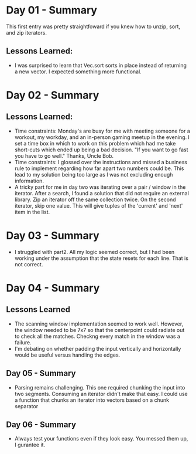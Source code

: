 # Day 01 - Summary

This first entry was pretty straightfoward if you knew how to unzip, sort, and zip iterators.

## Lessons Learned:

- I was surprised to learn that Vec.sort sorts in place instead of returning a new vector. I expected something more functional.

# Day 02 - Summary

## Lessons Learned:

- Time constraints: Monday's are busy for me with meeting someone for a workout, my workday, and an in-person gaming meetup in the evening. I set a time
  box in which to work on this problem which had me take short-cuts which ended up being a bad decision. "If you want to go fast you have to go well." Thanks, Uncle Bob.
- Time constraints: I glossed over the instructions and missed a business rule to implement regarding how far apart two numbers could be. This lead to my solution being too large as I was not excluding enough information.
- A tricky part for me in day two was iterating over a pair / window in the iterator. After a search, I found a solution that did not require an external library. Zip an iterator off the same collection twice. On the second iterator, skip one value. This will give tuples of the 'current' and 'next' item in the list.

# Day 03 - Summary

- I struggled with part2. All my logic seemed correct, but I had been working under the assumption that the state resets for each line. That is not correct.

# Day 04 - Summary

## Lessons Learned

- The scanning window implementation seemed to work well. However, the window needed to be 7x7 so that the centerpoint could radiate out to check all the matches. Checkng every match in the window was a failure.
- I'm debating on whether padding the input vertically and horizontally would be useful versus handling the edges.

## Day 05 - Summary

- Parsing remains challenging. This one required chunking the input into two segments. Consuming an iterator didn't make that easy. I could use a function that chunks an iterator into vectors based on a chunk separator

## Day 06 - Summary

- Always test your functions even if they look easy. You messed them up, I gurantee it.
